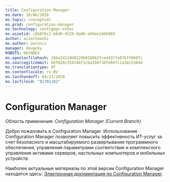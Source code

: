 ```yaml
---
title: Configuration Manager
ms.date: 10/06/2016
ms.topic: conceptual
ms.prod: configuration-manager
ms.technology: configmgr-other
ms.assetid: c8b8f6c1-b8d6-4528-8a06-e9dee1d68969
author: aczechowski
ms.author: aaroncz
manager: dougeby
ROBOTS: NOINDEX
ms.openlocfilehash: 16be2d118d8529b816862fced43ffe07bff0697c
ms.sourcegitcommit: bbf820c35414bf2cba356f30fe047c1a34c5384d
ms.translationtype: HT
ms.contentlocale: ru-RU
ms.lasthandoff: 04/21/2020
ms.locfileid: "81701102"
---
```

# <a name="configuration-manager"></a>Configuration Manager

*Область применения: Configuration Manager (Current Branch)*

Добро пожаловать в Configuration Manager. Использование Configuration Manager позволяет повысить эффективность ИТ-услуг за счет безопасного и масштабируемого развертывания программного обеспечения, управления параметрами соответствия и комплексного управления активами серверов, настольных компьютеров и мобильных устройств.  

Наиболее актуальные материалы по этой версии Configuration Manager находятся здесь: [Электронная документация по Configuration Manager](https://docs.microsoft.com/configmgr).
